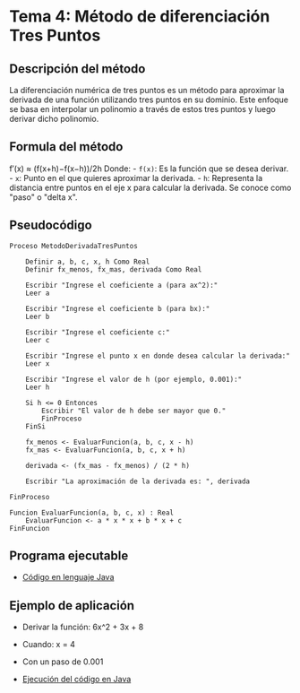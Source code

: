 # Tema 4: Método de diferenciación Tres Puntos

## Descripción del método

La diferenciación numérica de tres puntos es un método para aproximar la derivada de una función utilizando tres puntos en su dominio. Este enfoque se basa en interpolar un polinomio a través de estos tres puntos y luego derivar dicho polinomio. 

## Formula del método
f′(x) ≈ (f(x+h)−f(x−h))/2h
    Donde:
    - `f(x)`: Es la función que se desea derivar.
    - `x`: Punto en el que quieres aproximar la derivada.
    - `h`: Representa la distancia entre puntos en el eje x para calcular la derivada. Se conoce como "paso" o "delta x".

## Pseudocódigo

    Proceso MetodoDerivadaTresPuntos

        Definir a, b, c, x, h Como Real
        Definir fx_menos, fx_mas, derivada Como Real

        Escribir "Ingrese el coeficiente a (para ax^2):"
        Leer a

        Escribir "Ingrese el coeficiente b (para bx):"
        Leer b

        Escribir "Ingrese el coeficiente c:"
        Leer c

        Escribir "Ingrese el punto x en donde desea calcular la derivada:"
        Leer x

        Escribir "Ingrese el valor de h (por ejemplo, 0.001):"
        Leer h

        Si h <= 0 Entonces
            Escribir "El valor de h debe ser mayor que 0."
            FinProceso
        FinSi

        fx_menos <- EvaluarFuncion(a, b, c, x - h)
        fx_mas <- EvaluarFuncion(a, b, c, x + h)

        derivada <- (fx_mas - fx_menos) / (2 * h)

        Escribir "La aproximación de la derivada es: ", derivada

    FinProceso

    Funcion EvaluarFuncion(a, b, c, x) : Real
        EvaluarFuncion <- a * x * x + b * x + c
    FinFuncion

## Programa ejecutable
- [Código en lenguaje Java](./src/Tres_Puntos.java)

## Ejemplo de aplicación
- Derivar la función: 6x^2 + 3x + 8
- Cuando: x = 4
- Con un paso de 0.001

- [Ejecución del código en Java](./src/Ejecución.png)